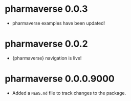 # pharmaverse 0.0.3

* pharmaverse examples have been updated!

# pharmaverse 0.0.2

* {pharmaverse} navigation is live!

# pharmaverse 0.0.0.9000

* Added a `NEWS.md` file to track changes to the package.
